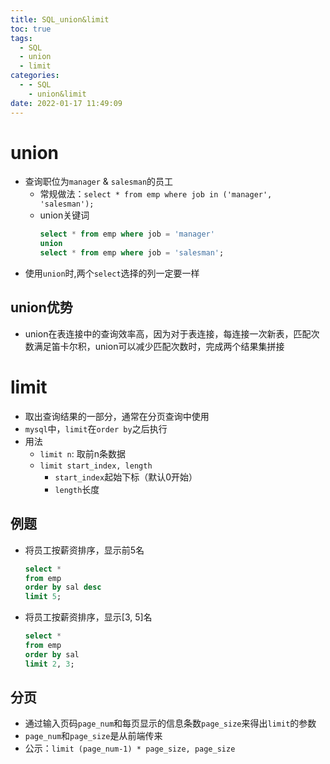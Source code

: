 ```yaml
---
title: SQL_union&limit
toc: true
tags:
  - SQL
  - union
  - limit
categories:
  - - SQL
    - union&limit
date: 2022-01-17 11:49:09
---
```

# union
* 查询职位为`manager` & `salesman`的员工
  * 常规做法：`select * from emp where job in ('manager', 'salesman');`
  * union关键词
    ```sql
    select * from emp where job = 'manager' 
    union
    select * from emp where job = 'salesman'; 
    ```
* 使用`union`时,两个`select`选择的列一定要一样
## union优势
* union在表连接中的查询效率高，因为对于表连接，每连接一次新表，匹配次数满足笛卡尔积，union可以减少匹配次数时，完成两个结果集拼接
  
# limit
* 取出查询结果的一部分，通常在分页查询中使用
* `mysql`中，`limit`在`order by`之后执行
* 用法
  * `limit n`: 取前n条数据
  * `limit start_index, length`
    * `start_index`起始下标（默认0开始）
    * `length`长度
## 例题
* 将员工按薪资排序，显示前5名
  ```sql
  select * 
  from emp
  order by sal desc
  limit 5;
  ```
* 将员工按薪资排序，显示[3, 5]名
  ```sql
  select *
  from emp
  order by sal
  limit 2, 3;
  ```
## 分页
* 通过输入页码`page_num`和每页显示的信息条数`page_size`来得出`limit`的参数
* `page_num`和`page_size`是从前端传来
* 公示：`limit (page_num-1) * page_size, page_size`








